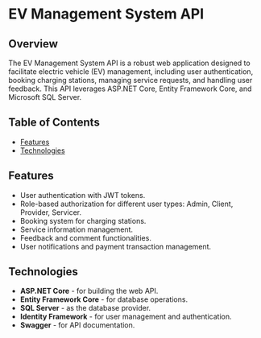 # EV Management System API

## Overview

The EV Management System API is a robust web application designed to facilitate electric vehicle (EV) management, including user authentication, booking charging stations, managing service requests, and handling user feedback. This API leverages ASP.NET Core, Entity Framework Core, and Microsoft SQL Server.

## Table of Contents

- [Features](#features)
- [Technologies](#technologies)

## Features

- User authentication with JWT tokens.
- Role-based authorization for different user types: Admin, Client, Provider, Servicer.
- Booking system for charging stations.
- Service information management.
- Feedback and comment functionalities.
- User notifications and payment transaction management.

## Technologies

- **ASP.NET Core** - for building the web API.
- **Entity Framework Core** - for database operations.
- **SQL Server** - as the database provider.
- **Identity Framework** - for user management and authentication.
- **Swagger** - for API documentation.


